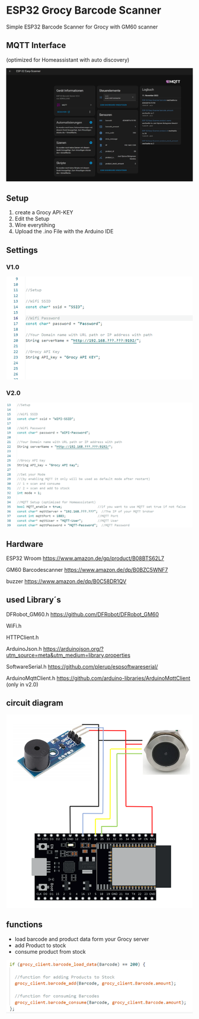 # ESP32 Grocy Barcode Scanner
Simple ESP32 Barcode Scanner for Grocy with GM60 scanner

## MQTT Interface

(optimized for Homeassistant with auto discovery)

![MQTT-controlls](/img/MQTT-controlls.png)

## Setup
   1. create a Grocy API-KEY
   2. Edit the Setup
   3. Wire everytihing
   4. Upload the .ino File with the Arduino IDE

## Settings
### V1.0

![settings](/img/settings.png)

### V2.0

![settings_v2](/img/settings_v2.png)

## Hardware

ESP32 Wroom https://www.amazon.de/gp/product/B08BTS62L7

GM60 Barcodescanner https://www.amazon.de/dp/B0BZC5WNF7

buzzer https://www.amazon.de/dp/B0C58DR1QV


## used Library´s

DFRobot_GM60.h https://github.com/DFRobot/DFRobot_GM60

WiFi.h

HTTPClient.h

ArduinoJson.h https://arduinojson.org/?utm_source=meta&utm_medium=library.properties

SoftwareSerial.h https://github.com/plerup/espsoftwareserial/

ArduinoMqttClient.h https://github.com/arduino-libraries/ArduinoMqttClient (only in v2.0)

## circuit diagram

![circuit diagram](/img/circuit.png)

## functions
   - load barcode and product data form your Grocy server
   - add Product to stock
   - consume product from stock

![functions](/img/functions.png)
